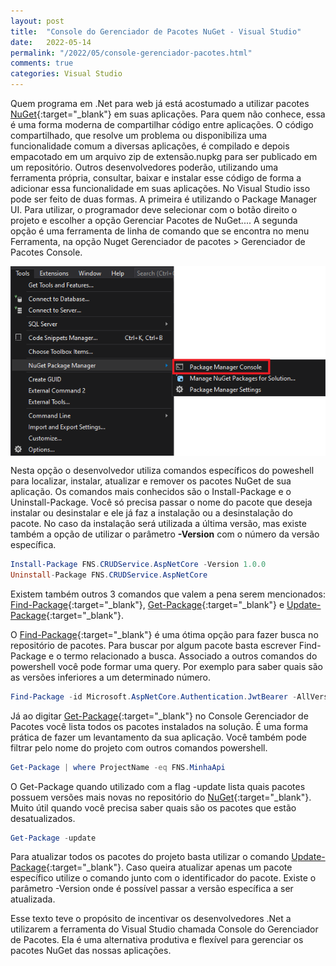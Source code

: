 ```yaml
---
layout: post
title:  "Console do Gerenciador de Pacotes NuGet - Visual Studio"
date:   2022-05-14
permalink: "/2022/05/console-gerenciador-pacotes.html"
comments: true
categories: Visual Studio
---
```


Quem programa em .Net para web já está acostumado a utilizar pacotes [NuGet][nuget-home]{:target="_blank"} em suas aplicações. Para quem não conhece, essa é uma forma moderna de compartilhar código entre aplicações. O código compartilhado, que resolve um problema ou disponibiliza uma funcionalidade comum a diversas aplicações, é compilado e depois empacotado em um arquivo zip de extensão.nupkg para ser publicado em um repositório. <!--more--> Outros desenvolvedores poderão, utilizando uma ferramenta própria, consultar, baixar e instalar esse código de forma a adicionar essa funcionalidade em suas aplicações. No Visual Studio isso pode ser feito de duas formas. A primeira é utilizando o Package Manager UI. Para utilizar, o programador deve selecionar com o botão direito o projeto e escolher a opção Gerenciar Pacotes de NuGet.... A segunda opção é uma ferramenta de linha de comando que se encontra no menu Ferramenta, na opção Nuget Gerenciador de pacotes > Gerenciador de Pacotes Console. 

<div style="display:flex; justify-content: center">
<img src="/assets/img/console-gerenciador-pacotes-fig-01.png" />
</div>

Nesta opção o desenvolvedor utiliza comandos específicos do poweshell para localizar, instalar, atualizar e remover os pacotes NuGet de sua aplicação. Os comandos mais conhecidos são o Install-Package e o Uninstall-Package. Você só precisa passar o nome do pacote que deseja instalar ou desinstalar e ele já faz a instalação ou a desinstalação do pacote. No caso da instalação será utilizada a última versão, mas existe também a opção de utilizar o parâmetro **-Version** com o número da versão específica. 

```powershell
Install-Package FNS.CRUDService.AspNetCore -Version 1.0.0
Uninstall-Package FNS.CRUDService.AspNetCore 
```

Existem também outros 3 comandos que valem a pena serem mencionados: [Find-Package][find-package-ref]{:target="_blank"}, [Get-Package][get-package-ref]{:target="_blank"} e [Update-Package][update-package-ref]{:target="_blank"}.

O [Find-Package][find-package-ref]{:target="_blank"} é uma ótima opção para fazer busca no repositório de pacotes. Para buscar por algum pacote basta escrever Find-Package e o termo relacionado a busca. Associado a outros comandos do powershell você pode formar uma query. Por exemplo para saber quais são as versões inferiores a um determinado número.

```powershell
Find-Package -id Microsoft.AspNetCore.Authentication.JwtBearer -AllVersions | foreach { $_.Versions} | Where Version -lt 6.0.0 | select version -first 10
```

Já ao digitar [Get-Package][get-package-ref]{:target="_blank"} no Console Gerenciador de Pacotes você lista todos os pacotes instalados na solução. É uma forma prática de fazer um levantamento da sua aplicação. Você também pode filtrar pelo nome do projeto com outros comandos powershell. 

```powershell
Get-Package | where ProjectName -eq FNS.MinhaApi
```

O Get-Package quando utilizado com a flag -update lista quais pacotes possuem versões mais novas no repositório do [NuGet][nuget-home]{:target="_blank"}. Muito útil quando você precisa saber quais são os pacotes que estão desatualizados.

```powershell
Get-Package -update
```

Para atualizar todos os pacotes do projeto basta utilizar o comando [Update-Package][update-package-ref]{:target="_blank"}. Caso queira atualizar apenas um pacote específico utilize o comando junto com o identificador do pacote. Existe o parâmetro -Version onde é possível passar a versão específica a ser atualizada.

Esse texto teve o propósito de incentivar os desenvolvedores .Net a utilizarem a ferramenta do Visual Studio chamada Console do Gerenciador de Pacotes. Ela é uma alternativa produtiva e flexível para gerenciar os pacotes NuGet das nossas aplicações.

[find-package-ref]: https://docs.microsoft.com/pt-br/nuget/reference/ps-reference/ps-ref-find-package
[get-package-ref]: https://docs.microsoft.com/pt-br/nuget/reference/ps-reference/ps-ref-get-package
[update-package-ref]: https://docs.microsoft.com/pt-br/nuget/reference/ps-reference/ps-ref-update-package
[nuget-home]: https://www.nuget.org/